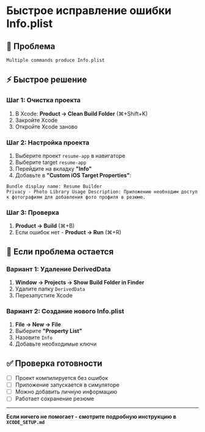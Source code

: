 # Быстрое исправление ошибки Info.plist

## 🚨 Проблема
```
Multiple commands produce Info.plist
```

## ⚡ Быстрое решение

### Шаг 1: Очистка проекта
1. В Xcode: **Product → Clean Build Folder** (⌘+Shift+K)
2. Закройте Xcode
3. Откройте Xcode заново

### Шаг 2: Настройка проекта
1. Выберите проект `resume-app` в навигаторе
2. Выберите target `resume-app`
3. Перейдите на вкладку **"Info"**
4. Добавьте в **"Custom iOS Target Properties"**:

```
Bundle display name: Resume Builder
Privacy - Photo Library Usage Description: Приложению необходим доступ к фотографиям для добавления фото профиля в резюме.
```

### Шаг 3: Проверка
1. **Product → Build** (⌘+B)
2. Если ошибок нет - **Product → Run** (⌘+R)

## 🔧 Если проблема остается

### Вариант 1: Удаление DerivedData
1. **Window → Projects → Show Build Folder in Finder**
2. Удалите папку `DerivedData`
3. Перезапустите Xcode

### Вариант 2: Создание нового Info.plist
1. **File → New → File**
2. Выберите **"Property List"**
3. Назовите `Info`
4. Добавьте необходимые ключи

## ✅ Проверка готовности
- [ ] Проект компилируется без ошибок
- [ ] Приложение запускается в симуляторе
- [ ] Можно добавить личную информацию
- [ ] Работает сохранение резюме

---

**Если ничего не помогает - смотрите подробную инструкцию в `XCODE_SETUP.md`** 